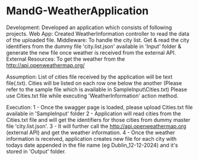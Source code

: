 # MandG-WeatherApplication

Development:
Developed an application which consists of following projects.
Web App: Created WeatherInformation controller to read the data of the uploaded file.
Middleware: To handle the city list. Get & read the city identifiers from the dummy file 'city.list.json' available in 'Input' folder & generate the new file once weather is received from the external API. 
External Resources: To get the weather from the http://api.openweathermap.org/

Assumption: 
List of cities file received by the application will be text file(.txt). 
Cities will be listed on each row one below the another (Please refer to the sample file which is available in SampleInput\Cities.txt)
Please use Cities.txt file while executing 'WeatherInformation' action method.

Execution: 
1 - Once the swagger page is loaded, please upload Cities.txt file available in 'SampleInput' folder
2 - Application will read cities from the Cities.txt file and will get the identifiers for those cities from dummy master file 'city.list.json'.
3 - It will further call the http://api.openweathermap.org (external API) and get the weather information.
4 - Once the weather information is received, application creates new file for each city with todays date appended in the file name (eg Dublin_12-12-2024) and it's stored in 'Output' folder.

